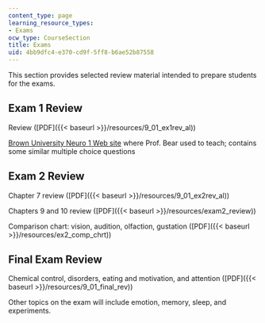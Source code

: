 ```yaml
---
content_type: page
learning_resource_types:
- Exams
ocw_type: CourseSection
title: Exams
uid: 4bb9dfc4-e370-cd9f-5ff8-b6ae52b87558
---
```


This section provides selected review material intended to prepare students for the exams.

Exam 1 Review
-------------

Review ([PDF]({{< baseurl >}}/resources/9_01_ex1rev_al))

[Brown University Neuro 1 Web site](http://brownuniversityneurodug.webflow.io/) where Prof. Bear used to teach; contains some similar multiple choice questions

Exam 2 Review
-------------

Chapter 7 review ([PDF]({{< baseurl >}}/resources/9_01_ex2rev_al))

Chapters 9 and 10 review ([PDF]({{< baseurl >}}/resources/exam2_review))

Comparison chart: vision, audition, olfaction, gustation ([PDF]({{< baseurl >}}/resources/ex2_comp_chrt))

Final Exam Review
-----------------

Chemical control, disorders, eating and motivation, and attention ([PDF]({{< baseurl >}}/resources/9_01_final_rev))

Other topics on the exam will include emotion, memory, sleep, and experiments.